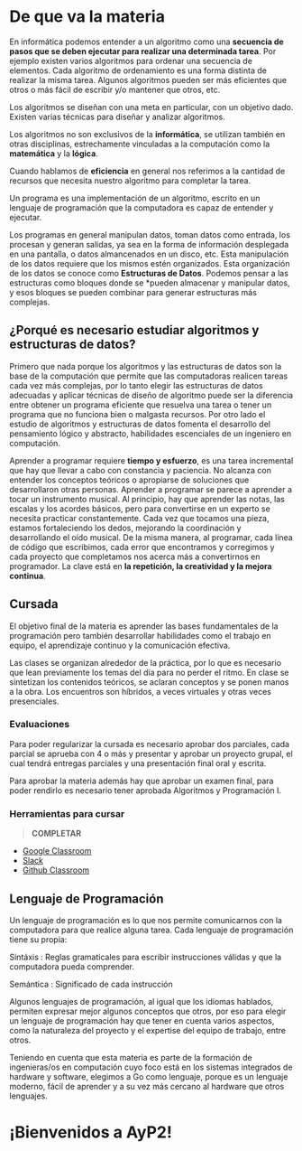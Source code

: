 # De que va la materia

En informática podemos entender a un algoritmo como una **secuencia de pasos que se deben ejecutar para realizar una determinada tarea**. Por ejemplo existen varios algoritmos para ordenar una secuencia de elementos. Cada algoritmo de ordenamiento es una forma distinta de realizar la misma tarea.  Algunos algoritmos pueden ser más eficientes que otros o más fácil de escribir y/o mantener que otros, etc.

Los algoritmos se diseñan con una meta en particular, con un objetivo dado.  Existen varias técnicas para diseñar y analizar algoritmos.

Los algoritmos no son exclusivos de la **informática**, se utilizan también en otras disciplinas, estrechamente vinculadas a la computación como la **matemática** y la **lógica**.

Cuando hablamos de **eficiencia** en general nos referimos a la cantidad de recursos que necesita nuestro algoritmo para completar la tarea.

Un programa es una implementación de un algoritmo, escrito en un lenguaje de programación que la computadora es capaz de entender y ejecutar.

Los programas en general manipulan datos, toman datos como entrada, los procesan y generan salidas, ya sea en la forma de información desplegada en una pantalla, o datos almancenados en un disco, etc. Esta manipulación de los datos requiere que los mismos estén organizados. Esta organización de los datos se conoce como **Estructuras de Datos**. Podemos pensar a las estructuras como bloques donde se *pueden almacenar y manipular datos, y esos bloques se pueden combinar para generar estructuras más complejas.

## ¿Porqué es necesario estudiar algoritmos y estructuras de datos?

Primero que nada porque los algoritmos y las estructuras de datos son la base de la computación que permite que las computadoras realicen tareas cada vez más complejas, por lo tanto elegir las estructuras de datos adecuadas y aplicar técnicas de diseño de algoritmo puede ser la diferencia entre obtener un programa eficiente que resuelva una tarea o tener un programa que no funciona bien o malgasta recursos. Por otro lado el estudio de algoritmos y estructuras de datos fomenta el desarrollo del pensamiento lógico y abstracto, habilidades escenciales de un ingeniero en computación.

Aprender a programar requiere **tiempo y esfuerzo**, es una tarea incremental que hay que llevar a cabo con constancia y paciencia. No alcanza con entender los conceptos teóricos o apropiarse de soluciones que desarrollaron otras personas. Aprender a programar se parece a aprender a tocar un instrumento musical. Al principio, hay que aprender las notas, las escalas y los acordes básicos, pero para convertirse en un experto se necesita practicar constantemente. Cada vez que tocamos una pieza, estamos fortaleciendo los dedos, mejorando la coordinación y desarrollando el oído musical. De la misma manera, al programar, cada línea de código que escribimos, cada error que encontramos y corregimos y cada proyecto que completamos nos acerca más a convertirnos en programador. La clave está en **la repetición, la creatividad y la mejora continua**.

## Cursada

El objetivo final de la materia es aprender las bases fundamentales de la programación pero también desarrollar habilidades como el trabajo en equipo, el aprendizaje continuo y la comunicación efectiva.

Las clases se organizan alrededor de la práctica, por lo que es necesario que lean previamente los temas del día para no perder el ritmo. En clase se sintetizan los contenidos teóricos, se aclaran conceptos y se ponen manos a la obra. Los encuentros son híbridos, a veces virtuales y otras veces presenciales.

### Evaluaciones

Para poder regularizar la cursada es necesario aprobar dos parciales, cada parcial se aprueba con 4 o más y presentar y aprobar un proyecto grupal, el cual tendrá entregas parciales y una presentación final oral y escrita.

Para aprobar la materia además hay que aprobar un examen final, para poder rendirlo es necesario tener aprobada Algoritmos y Programación I.

### Herramientas para cursar

> **COMPLETAR**

- [Google Classroom](https://classroom.google.com/c/Njg3MjUxNTQ3Mzcy)
- [Slack](https://app.slack.com/)
- [Github Classroom](https://classroom.github.com/classrooms/171295672-untref-ayp2-2025-1c)

## Lenguaje de Programación

Un lenguaje de programación es lo que nos permite comunicarnos con la computadora para que realice alguna tarea. Cada lenguaje de programación tiene su propia:

Sintáxis
:    Reglas gramaticales para escribir instrucciones válidas y que la computadora pueda comprender.

Semántica
:    Significado de cada instrucción

Algunos lenguajes de programación, al igual que los idiomas hablados, permiten expresar mejor algunos conceptos que otros, por eso para elegir un lenguaje de programación hay que tener en cuenta varios aspectos, como la naturaleza del proyecto y el expertise del equipo de trabajo, entre otros.

Teniendo en cuenta que esta materia es parte de la formación de ingenieras/os en computación cuyo foco está en los sistemas integrados de hardware y software, elegimos a Go como lenguaje, porque es un lenguaje moderno, fácil de aprender y a su vez más cercano al hardware que otros lenguajes.

<h1 class="align-center">¡Bienvenidos a AyP2!</h1>
